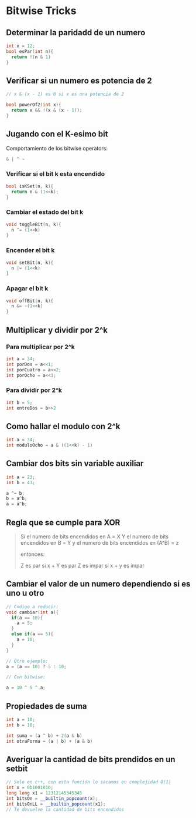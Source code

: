 # Bitwise Tricks

## Determinar la paridadd de un numero

```cpp
int x = 12;
bool esPar(int n){
  return !(n & 1)
}
```

## Verificar si un numero es potencia de 2

```cpp
// x & (x - 1) es 0 si x es una potencia de 2

bool powerOf2(int x){
  return x && !(x & (x - 1));
}
```

## Jugando con el K-esimo bit

Comportamiento de los bitwise operators:

```cpp
& | ^ ~
```

### Verificar si el bit k esta encendido

```cpp
bool isKSet(n, k){
  return n & (1<<k);
}
```

### Cambiar el estado del bit k

```cpp
void toggleBit(n, k){
  n ^= (1<<k)
}
```

### Encender el bit k

```cpp
void setBit(n, k){
  n |= (1<<k)
}
```

### Apagar el bit k

```cpp
void offBit(n, k){
  n &= ~(1<<k)
}
```

## Multiplicar y dividir por 2^k

### Para multiplicar por 2^k

```cpp
int a = 34;
int porDos = a<<1;
int porCuatro = a<<2;
int porOcho = a<<3;
```

### Para dividir por 2^k

```cpp
int b = 5;
int entreDos = b>>2
```

## Como hallar el modulo con 2^k

```cpp
int a = 34;
int moduloOcho = a & ((1<<k) - 1)
```

## Cambiar dos bits sin variable auxiliar

```cpp
int a = 23;
int b = 43;

a ^= b;
b = a^b;
a = a^b;
```

## Regla que se cumple para XOR

> Si el numero de bits encendidos en A = X
> Y el numero de bits encendidos en B = Y
> y el numero de bits encendidos en (A^B) = z
>
> entonces:
>
> Z es par si x + Y es par
> Z es impar si x + y es impar

## Cambiar el valor de un numero dependiendo si es uno u otro

```cpp
// Codigo a reducir:
void cambiar(int a){
  if(a == 10){
    a = 5;
  }
  else if(a == 5){
    a = 10;
  }
}

// Otro ejemplo:
a = (a == 10) ? 5 : 10;

// Con bitwise:

a = 10 ^ 5 ^ a;
```

## Propiedades de suma

```cpp
int a = 10;
int b = 10;

int suma = (a ^ b) + 2(a & b)
int otraForma = (a | b) + (a & b)
```

## Averiguar la cantidad de bits prendidos en un setbit

```cpp
// Solo en c++, con esta función lo sacamos en complejidad O(1)
int x = 0b1001010;
long long x1 = 12312145345345
int bitsOn = __builtin_popcount(x);
int bitsOnLL = __builtin_popcount(x1);
// Te devuelve la cantidad de bits encendidos
```
